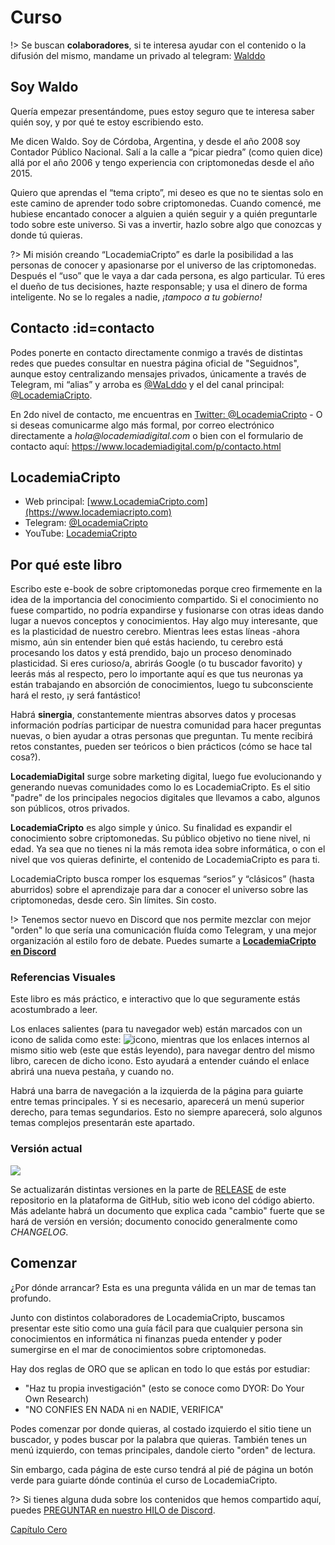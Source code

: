 # Curso

!> Se buscan **colaboradores**, si te interesa ayudar con el contenido o la difusión del mismo, mandame un privado al telegram: [Walddo](https://t.me/waLddo)

## Soy Waldo
Quería empezar presentándome, pues estoy seguro que te interesa saber quién soy, y por qué te estoy escribiendo esto.

Me dicen Waldo. Soy de Córdoba, Argentina, y desde el año 2008 soy Contador Público Nacional. Salí a la calle a “picar piedra” (como quien dice) allá por el año 2006 y tengo experiencia con criptomonedas desde el año 2015.

Quiero que aprendas el “tema cripto”, mi deseo es que no te sientas solo en este camino de aprender todo sobre criptomonedas. Cuando comencé, me hubiese encantado conocer a alguien a quién seguir y a quién preguntarle todo sobre este universo. Si vas a invertir, hazlo sobre algo que conozcas y donde tú quieras.

?> Mi misión creando “LocademiaCripto” es darle la posibilidad a las personas de conocer y apasionarse por el universo de las criptomonedas. Después el “uso” que le vaya a dar cada persona, es algo particular. Tú eres el dueño de tus decisiones, hazte responsable; y usa el dinero de forma inteligente. No se lo regales a nadie, _¡tampoco a tu gobierno!_

## Contacto :id=contacto
Podes ponerte en contacto directamente conmigo a través de distintas redes que puedes consultar en nuestra página oficial de "Seguidnos", aunque estoy centralizando mensajes privados, únicamente a través de Telegram, mi “alias” y arroba es [@WaLddo](https://t.me/waLddo) y el del canal principal: [@LocademiaCripto](https://t.me/LocademiaCripto). 

En 2do nivel de contacto, me encuentras en [Twitter: @LocademiaCripto](https://twitter.com/LocademiaCripto) - O si deseas comunicarme algo más formal, por correo electrónico directamente a _hola@locademiadigital.com_ o bien con el formulario de contacto aquí: https://www.locademiadigital.com/p/contacto.html


## LocademiaCripto

- Web principal: [www.LocademiaCripto.com](https://www.locademiacripto.com)
- Telegram: [@LocademiaCripto](https://t.me/LocademiaCripto)
- YouTube: [LocademiaCripto](https://www.youtube.com/LocademiaCripto)

## Por qué este libro
Escribo este e-book de sobre criptomonedas porque creo firmemente en la idea de la importancia del conocimiento compartido. Si el conocimiento no fuese compartido, no podría expandirse y fusionarse con otras ideas dando lugar a nuevos conceptos y conocimientos. Hay algo muy interesante, que es la plasticidad de nuestro cerebro. Mientras lees estas líneas -ahora mismo, aún sin entender bien qué estás haciendo, tu cerebro está procesando los datos y está prendido, bajo un proceso denominado plasticidad. Si eres curioso/a, abrirás Google (o tu buscador favorito) y leerás más al respecto, pero lo importante aquí es que tus neuronas ya están trabajando en absorción de conocimientos, luego tu subconsciente hará el resto, ¡y será fantástico!

Habrá **sinergia**, constantemente mientras absorves datos y procesas información podrías participar de nuestra comunidad para hacer preguntas nuevas, o bien ayudar a otras personas que preguntan. Tu mente recibirá retos constantes, pueden ser teóricos o bien prácticos (cómo se hace tal cosa?).

**LocademiaDigital** surge sobre marketing digital, luego fue evolucionando y generando nuevas comunidades como lo es LocademiaCripto. Es el sitio "padre" de los principales negocios digitales que llevamos a cabo, algunos son públicos, otros privados.

**LocademiaCripto** es algo simple y único. Su finalidad es expandir el conocimiento sobre criptomonedas. Su público objetivo no tiene nivel, ni edad. Ya sea que no tienes ni la más remota idea sobre informática, o con el nivel que vos quieras definirte, el contenido de LocademiaCripto es para ti. 

LocademiaCripto busca romper los esquemas “serios” y “clásicos” (hasta aburridos) sobre el aprendizaje para dar a conocer el universo sobre las criptomonedas, desde cero. Sin límites. Sin costo.

!> Tenemos sector nuevo en Discord que nos permite mezclar con mejor "orden" lo que sería una comunicación fluída como Telegram, y una mejor organización al estilo foro de debate. Puedes sumarte a [**LocademiaCripto en Discord**](https://discord.gg/FNTMUcXbef)

### Referencias Visuales
Este libro es más práctico, e interactivo que lo que seguramente estás acostumbrado a leer. 

Los enlaces salientes (para tu navegador web) están marcados con un icono de salida como este: ![icono](https://upload.wikimedia.org/wikipedia/commons/thumb/2/25/External.svg/12px-External.svg.png), mientras que los enlaces internos al mismo sitio web (este que estás leyendo), para navegar dentro del mismo libro, carecen de dicho icono. Esto ayudará a entender cuándo el enlace abrirá una nueva pestaña, y cuando no.

Habrá una barra de navegación a la izquierda de la página para guiarte entre temas principales. Y si es necesario, aparecerá un menú superior derecho, para temas segundarios. Esto no siempre aparecerá, solo algunos temas complejos presentarán este apartado.

### Versión actual

[![](https://badgen.net/github/tag/locademiacripto/book)](https://github.com/locademiacripto/book/releases/latest)

Se actualizarán distintas versiones en la parte de [RELEASE](https://github.com/locademiacripto/book/releases) de este repositorio en la plataforma de GitHub, sitio web icono del código abierto. Más adelante habrá un documento que explica cada "cambio" fuerte que se hará de versión en versión; documento conocido generalmente como _CHANGELOG_.

## Comenzar

¿Por dónde arrancar? Esta es una pregunta válida en un mar de temas tan profundo.

Junto con distintos colaboradores de LocademiaCripto, buscamos presentar este sitio como una guía fácil para que cualquier persona sin conocimientos en informática ni finanzas pueda entender y poder sumergirse en el mar de conocimientos sobre criptomonedas.

Hay dos reglas de ORO que se aplican en todo lo que estás por estudiar:

- "Haz tu propia investigación" (esto se conoce como DYOR: Do Your Own Research)
- "NO CONFIES EN NADA ni en NADIE, VERIFICA"

Podes comenzar por donde quieras, al costado izquierdo el sitio tiene un buscador, y podes buscar por la palabra que quieras. También tenes un menú izquierdo, con temas principales, dandole cierto "orden" de lectura.

Sin embargo, cada página de este curso tendrá al pié de página un botón verde para guiarte dónde continúa el curso de LocademiaCripto.

?> Si tienes alguna duda sobre los contenidos que hemos compartido aquí, puedes [PREGUNTAR en nuestro HILO de Discord](https://discordapp.com/channels/903989204328005642/903991536071614515/1026194836388323559).

<section class='cover show' style='height: auto; width: auto;'>
<div class='cover-main'>
<!-- [**Capítulo CERO**](capitulo-cero.md) -->
<p><a href='#/capitulo-cero'>Capítulo Cero</a></p>
</div>
</section>